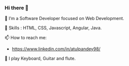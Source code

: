 ### Hi there 👋

 
🔭 I’m a Software Developer focused on Web Development.

🌱 Skills : HTML, CSS, Javascript, Angular, Java.
  
📫 How to reach me: 
- https://www.linkedin.com/in/atulpandey98/

:musical_keyboard: I play Keyboard, Guitar and flute.
